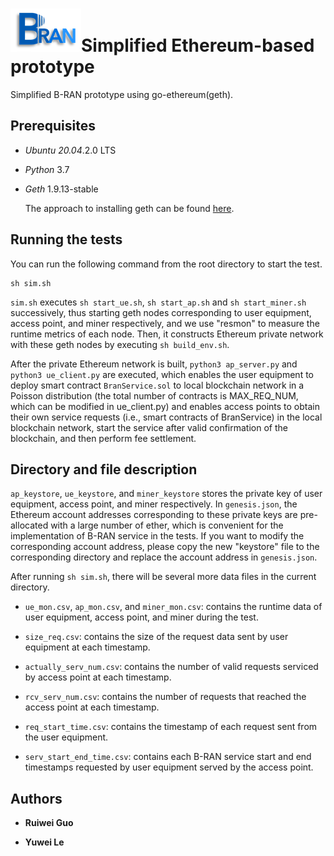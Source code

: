 # ![](readme.assets/image-20210616131138969.png)Simplified Ethereum-based prototype

Simplified B-RAN prototype using go-ethereum(geth).

## Prerequisites

- *Ubuntu* *20.04*.2.0 LTS

- *Python* 3.7

- *Geth* 1.9.13-stable 

  The approach to installing geth can be found [here](https://geth.ethereum.org/docs/install-and-build/installing-geth).

## Running the tests

You can run the following command from the root directory to start the test.

```shell
sh sim.sh
```

`sim.sh` executes `sh start_ue.sh`, `sh start_ap.sh` and `sh start_miner.sh` successively, thus starting geth nodes corresponding to user equipment, access point, and miner respectively, and we use "resmon" to measure the runtime metrics of each node. Then, it constructs Ethereum private network with these geth nodes by executing `sh build_env.sh`.

After the private Ethereum network is built, `python3 ap_server.py` and `python3 ue_client.py` are executed, which enables the user equipment to deploy smart contract `BranService.sol` to local blockchain network in a Poisson distribution (the total number of contracts is MAX_REQ_NUM, which can be modified in ue_client.py) and enables access points to obtain their own service requests (i.e., smart contracts of BranService) in the local blockchain network, start the service after valid confirmation of the blockchain, and then perform fee settlement.

## Directory and file description

`ap_keystore`, `ue_keystore`, and `miner_keystore` stores the private key of user equipment, access point, and miner respectively. In `genesis.json`, the Ethereum account addresses corresponding to these private keys are pre-allocated with a large number of ether, which is convenient for the implementation of B-RAN service in the tests. If you want to modify the corresponding account address, please copy the new "keystore" file to the corresponding directory and replace the account address in `genesis.json`.

After running `sh sim.sh`, there will be several more data files in the current directory.

- `ue_mon.csv`, `ap_mon.csv`, and `miner_mon.csv`:  contains the runtime data of user equipment, access point, and miner during the test.

- `size_req.csv`: contains the size of the request data sent by user equipment at each timestamp.
- `actually_serv_num.csv`: contains the number of valid requests serviced by access point at each timestamp.
- `rcv_serv_num.csv`: contains the number of requests that reached the access point at each timestamp.
- `req_start_time.csv`: contains the timestamp of each request sent from the user equipment.
- `serv_start_end_time.csv`: contains each B-RAN service start and end timestamps requested by user equipment served by the access point.

## Authors

* **Ruiwei Guo** 

- **Yuwei Le**